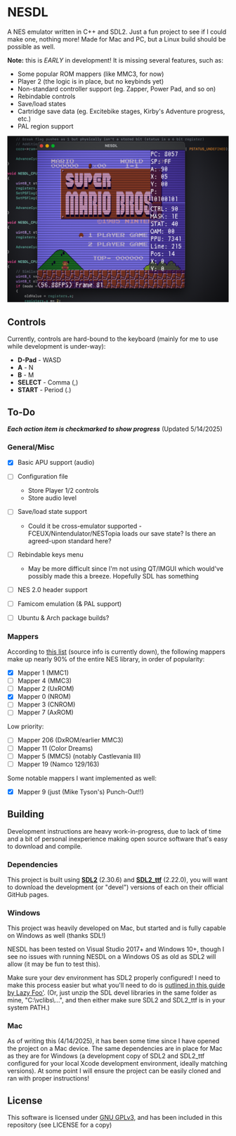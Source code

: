 # NESDL

A NES emulator written in C++ and SDL2. Just a fun project to see if I could make one, nothing more! Made for Mac and PC, but a Linux build should be possible as well.

**Note:** this is *EARLY* in development! It is missing several features, such as:

  * Some popular ROM mappers (like MMC3, for now)
  * Player 2 (the logic is in place, but no keybinds yet)
  * Non-standard controller support (eg. Zapper, Power Pad, and so on)
  * Rebindable controls
  * Save/load states
  * Cartridge save data (eg. Excitebike stages, Kirby's Adventure progress, etc.)
  * PAL region support

![](img/title.png)


## Controls

Currently, controls are hard-bound to the keyboard (mainly for me to use while development is under-way):

  * **D-Pad** - WASD
  * **A** - N
  * **B** - M
  * **SELECT** - Comma (,)
  * **START** - Period (.)


## To-Do

***Each action item is checkmarked to show progress*** (Updated 5/14/2025)

### General/Misc

- [x] Basic APU support (audio)
- [ ] Configuration file
  * Store Player 1/2 controls
  * Store audio level
- [ ] Save/load state support
  * Could it be cross-emulator supported - FCEUX/Nintendulator/NESTopia loads our save state? Is there an agreed-upon standard here?
- [ ] Rebindable keys menu
  * May be more difficult since I'm not using QT/IMGUI which would've possibly made this a breeze. Hopefully SDL has something
- [ ] NES 2.0 header support
- [ ] Famicom emulation (& PAL support)
- [ ] Ubuntu & Arch package builds?


### Mappers

According to [this list](https://github.com/rynorris/nes/issues/31) (source info is currently down), the following mappers make up nearly 90% of the entire NES library, in order of popularity:

- [X] Mapper 1 (MMC1)
- [ ] Mapper 4 (MMC3)
- [ ] Mapper 2 (UxROM)
- [x] Mapper 0 (NROM)
- [ ] Mapper 3 (CNROM)
- [ ] Mapper 7 (AxROM)

Low priority:

- [ ] Mapper 206 (DxROM/earlier MMC3)
- [ ] Mapper 11 (Color Dreams)
- [ ] Mapper 5 (MMC5) (notably Castlevania III)
- [ ] Mapper 19 (Namco 129/163)

Some notable mappers I want implemented as well:

- [x] Mapper 9 (just (Mike Tyson's) Punch-Out!!)


## Building

Development instructions are heavy work-in-progress, due to lack of time and a bit of personal inexperience making open source software that's easy to download and compile.

### Dependencies

This project is built using **[SDL2](https://github.com/libsdl-org/SDL/releases)** (2.30.6) and **[SDL2_ttf](https://github.com/libsdl-org/SDL_ttf/releases)** (2.22.0), you will want to download the development (or "devel") versions of each on their official GitHub pages.

### Windows

This project was heavily developed on Mac, but started and is fully capable on Windows as well (thanks SDL!)

NESDL has been tested on Visual Studio 2017+ and Windows 10+, though I see no issues with running NESDL on a Windows OS as old as SDL2 will allow (it may be fun to test this).

Make sure your dev environment has SDL2 properly configured! I need to make this process easier but what you'll need to do is [outlined in this guide by Lazy Foo'](https://lazyfoo.net/tutorials/SDL/01_hello_SDL/windows/msvc2019/index.php). (Or, just unzip the SDL devel libraries in the same folder as mine, "C:\\vclibs\\...", and then either make sure SDL2 and SDL2_ttf is in your system PATH.)

### Mac

As of writing this (4/14/2025), it has been some time since I have opened the project on a Mac device. The same dependencies are in place for Mac as they are for Windows (a development copy of SDL2 and SDL2_ttf configured for your local Xcode development environment, ideally matching versions). At some point I will ensure the project can be easily cloned and ran with proper instructions!


## License

This software is licensed under [GNU GPLv3](https://choosealicense.com/licenses/gpl-3.0/), and has been included in this repository (see LICENSE for a copy)